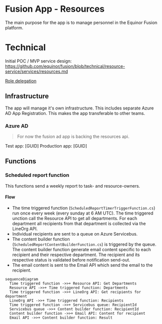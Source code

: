 # Fusion App - Resources

The main purpose for the app is to manage personnel in the Equinor Fusion platform.

# Technical

Initial POC / MVP service design:
https://github.com/equinor/fusion/blob/technical/resource-service/services/resources.md

[Role delegation](https://github.com/equinor/fusion/blob/master/docs/technical-design/resources/role-delegation.md)

## Infrastructure

The app will manage it's own infrastructure. This includes separate Azure AD App Registration.
This makes the app transferable to other teams.

### Azure AD

> For now the fusion ad app is backing the resources api.

Test app: [GUID]
Production app: [GUID]

## Functions

### Scheduled report function

This functions send a weekly report to task- and resource-owners.

#### Flow

- The time triggered function (`ScheduledReportTimerTriggerFunction.cs`)
  run once every week (every sunday at 6 AM UTC). The time triggered unction call the Resource API to get all departments. 
  For each department all recipients from that department is collected via the LineOrg API.
- Individual recipients are sent to a queue on Azure Servicebus.
- The content builder function (`ScheduledReportContentBuilderFunction.cs`) is triggered by the queue.
  The content builder function generate email content specific to each
  recipient and their respective department. The recipient and its respective status is validated before notification
  send-out.
- The email content is sent to the Email API which send the email to the recipient.

```mermaid
sequenceDiagram
  Time triggered function ->>+ Resource API: Get Departments
  Resource API ->>+ Time triggered function: Departments
  Time triggered function ->>+ LineOrg API: Get recipients for department
  LineOrg API ->>+ Time triggered function: Recipients
  Time triggered function ->>+ Servicebus queue: RecipientId
  Servicebus queue ->>+ Content builder function: RecipientId
  Content builder function ->>+ Email API: Content for recipient
  Email API ->>+ Content builder function: Result
```
